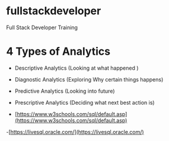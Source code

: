 # fullstackdeveloper
Full Stack Developer Training


# 4 Types of Analytics 
- Descriptive Analytics (Looking at what happened )
- Diagnostic Analytics (Exploring Why certain things happens)
- Predictive Analytics  (Looking into future)
- Prescriptive Analytics (Deciding what next best action is)

- [https://www.w3schools.com/sql/default.asp](https://www.w3schools.com/sql/default.asp)

-[https://livesql.oracle.com/](https://livesql.oracle.com/)